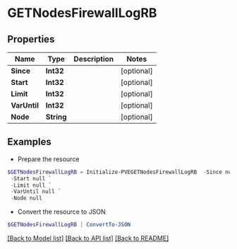 # GETNodesFirewallLogRB
## Properties

Name | Type | Description | Notes
------------ | ------------- | ------------- | -------------
**Since** | **Int32** |  | [optional] 
**Start** | **Int32** |  | [optional] 
**Limit** | **Int32** |  | [optional] 
**VarUntil** | **Int32** |  | [optional] 
**Node** | **String** |  | [optional] 

## Examples

- Prepare the resource
```powershell
$GETNodesFirewallLogRB = Initialize-PVEGETNodesFirewallLogRB  -Since null `
 -Start null `
 -Limit null `
 -VarUntil null `
 -Node null
```

- Convert the resource to JSON
```powershell
$GETNodesFirewallLogRB | ConvertTo-JSON
```

[[Back to Model list]](../README.md#documentation-for-models) [[Back to API list]](../README.md#documentation-for-api-endpoints) [[Back to README]](../README.md)

